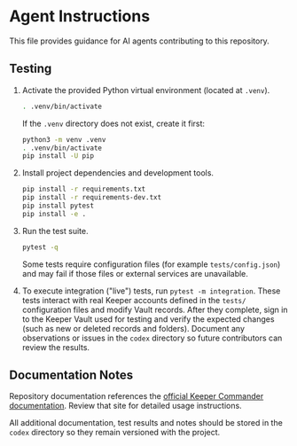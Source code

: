 # Agent Instructions

This file provides guidance for AI agents contributing to this repository.

## Testing

1. Activate the provided Python virtual environment (located at `.venv`).
   ```bash
   . .venv/bin/activate
   ```
   If the `.venv` directory does not exist, create it first:
   ```bash
   python3 -m venv .venv
   . .venv/bin/activate
   pip install -U pip
   ```
2. Install project dependencies and development tools.
   ```bash
   pip install -r requirements.txt
   pip install -r requirements-dev.txt
   pip install pytest
   pip install -e .
   ```
3. Run the test suite.
   ```bash
   pytest -q
   ```
   Some tests require configuration files (for example `tests/config.json`) and may fail if those files or external services are unavailable.

4. To execute integration ("live") tests, run `pytest -m integration`. These tests interact with real Keeper accounts defined in the `tests/` configuration files and modify Vault records.
   After they complete, sign in to the Keeper Vault used for testing and verify the expected changes (such as new or deleted records and folders).
   Document any observations or issues in the `codex` directory so future contributors can review the results.

## Documentation Notes

Repository documentation references the [official Keeper Commander documentation](https://docs.keeper.io/secrets-manager/commander-cli/overview). Review that site for detailed usage instructions.

All additional documentation, test results and notes should be stored in the `codex` directory so they remain versioned with the project.
